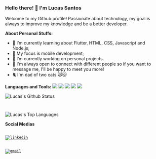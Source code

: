 ### Hello there! 👋 I'm Lucas Santos 

Welcome to my Github profile! Passionate about technology, my goal is always to improve my knowledge and be a better developer.


**About Personal Stuffs:** 

- 🌱 I’m currently learning about Flutter, HTML, CSS, Javascript and Node.js;
- 🎯 My focus is mobile development;
- 🔭 I’m currently working on personal projects.
- 💬 I'm always open to connect with different people so if you want to message me, I'll be happy to meet you more!
- 🐈 I'm dad of two cats 🐱🐱

**Languages and Tools:** 
<code><img src="https://img.shields.io/badge/Flutter-02569B?style=for-the-badge&logo=flutter&logoColor=white"></code>
<code><img src="https://img.shields.io/badge/Dart-0175C2?style=for-the-badge&logo=dart&logoColor=white"></code>
<code><img src="https://img.shields.io/badge/HTML5-E34F26?style=for-the-badge&logo=html5&logoColor=white"></code>
<code><img src="https://img.shields.io/badge/CSS3-1572B6?style=for-the-badge&logo=css3&logoColor=white"></code>
<code><img src="https://img.shields.io/badge/JavaScript-F7DF1E?style=for-the-badge&logo=javascript&logoColor=black"></code>

![Lucas's Github Status](https://github-readme-stats.vercel.app/api?username=lucastsan&show_icons=true&theme=vision-friendly-dark)

<code><br></code>

![Lucas's Top Languages](https://github-readme-stats.vercel.app/api/top-langs/?username=lucastsan&layout=compact&theme=vision-friendly-dark)

**Social Medias** 

<code><a href="https://www.linkedin.com/in/lucas-santos-896525b9/" target="_blank">
  <img src="https://img.shields.io/badge/LinkedIn-0077B5?style=for-the-badge&logo=linkedin&logoColor=white" alt="linkedin"/>  
</a></code>
<code><a href="mailto:lucastsantos1020@gmail.com" target="_blank">
  <img src="(https://img.shields.io/badge/Gmail-D14836?style=for-the-badge&logo=gmail&logoColor=white" alt="gmail"/>  
</a></code>


<!--
**lucastsan/lucastsan** is a ✨ _special_ ✨ repository because its `README.md` (this file) appears on your GitHub profile.

Here are some ideas to get you started:

 🔭 I’m currently working on ...
- 🌱 I’m currently learning ...
- 👯 I’m looking to collaborate on ...
- 🤔 I’m looking for help with ...
- 💬 Ask me about ...
- 📫 How to reach me: ...
- 😄 Pronouns: ...
- ⚡ Fun fact: ...
-->
